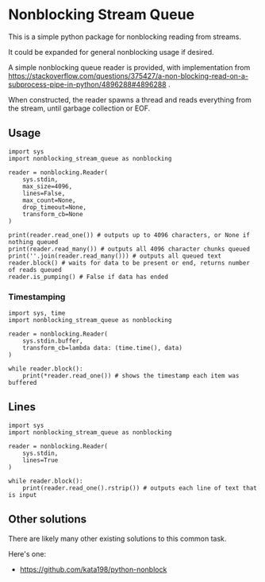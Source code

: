 # Nonblocking Stream Queue

This is a simple python package for nonblocking reading from streams.

It could be expanded for general nonblocking usage if desired.

A simple nonblocking queue reader is provided, with implementation from https://stackoverflow.com/questions/375427/a-non-blocking-read-on-a-subprocess-pipe-in-python/4896288#4896288 .

When constructed, the reader spawns a thread and reads everything from the stream, until garbage collection or EOF.

## Usage

    import sys
    import nonblocking_stream_queue as nonblocking
    
    reader = nonblocking.Reader(
        sys.stdin,
        max_size=4096,
        lines=False,
        max_count=None,
        drop_timeout=None,
        transform_cb=None
    )

    print(reader.read_one()) # outputs up to 4096 characters, or None if nothing queued
    print(reader.read_many()) # outputs all 4096 character chunks queued
    print(''.join(reader.read_many())) # outputs all queued text
    reader.block() # waits for data to be present or end, returns number of reads queued
    reader.is_pumping() # False if data has ended

### Timestamping

    import sys, time
    import nonblocking_stream_queue as nonblocking
    
    reader = nonblocking.Reader(
        sys.stdin.buffer,
        transform_cb=lambda data: (time.time(), data)
    )

    while reader.block():
        print(*reader.read_one()) # shows the timestamp each item was buffered

## Lines

    import sys
    import nonblocking_stream_queue as nonblocking
    
    reader = nonblocking.Reader(
        sys.stdin,
        lines=True
    )

    while reader.block():
        print(reader.read_one().rstrip()) # outputs each line of text that is input

## Other solutions

There are likely many other existing solutions to this common task.

Here's one:
- https://github.com/kata198/python-nonblock
